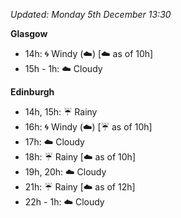 *Updated: Monday 5th December 13:30*

**Glasgow**

* 14h: :cyclone: Windy (:cloud:) [:cloud: as of 10h]
* 15h - 1h: :cloud: Cloudy

**Edinburgh**

* 14h, 15h: :umbrella: Rainy
* 16h: :cyclone: Windy (:cloud:) [:umbrella: as of 10h]
* 17h: :cloud: Cloudy
* 18h: :umbrella: Rainy [:cloud: as of 10h]
* 19h, 20h: :cloud: Cloudy
* 21h: :umbrella: Rainy [:cloud: as of 12h]
* 22h - 1h: :cloud: Cloudy
